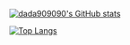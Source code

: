 [![dada909090's GitHub stats](https://github-readme-stats.vercel.app/api?username=dada909090)](https://github.com/dada909090)

[![Top Langs](https://github-readme-stats.vercel.app/api/top-langs/?username=dada909090&langs_count=5)](https://github.com/anuraghazra/github-readme-stats)

<!--
**dada909090/dada909090** is a ✨ _special_ ✨ repository because its `README.md` (this file) appears on your GitHub profile.

Here are some ideas to get you started:

- 🔭 I’m currently working on ...
- 🌱 I’m currently learning ...
- 👯 I’m looking to collaborate on ...
- 🤔 I’m looking for help with ...
- 💬 Ask me about ...
- 📫 How to reach me: ...
- 😄 Pronouns: ...
- ⚡ Fun fact: ...
-->
